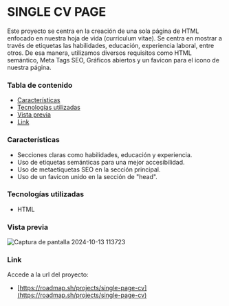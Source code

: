 # SINGLE CV PAGE

Este proyecto se centra en la creación de una sola página de HTML enfocado en nuestra hoja de vida (curriculum vitae). Se centra en mostrar a través de etiquetas las habilidades, educación, experiencia laboral, entre otros. De esa manera, utilizamos diversos requisitos como HTML semántico, Meta Tags SEO, Gráficos abiertos y un favicon para el icono de nuestra página.

### Tabla de contenido
- [Características](#Caracteristicas)
- [Tecnologías utilizadas](#Tecnologias-utilizadas)
- [Vista previa](#Vista-previa)
- [Link](#Link)


### Características
  - Secciones claras como habilidades, educación y experiencia.
  - Uso de etiquetas semánticas para una mejor accesibilidad.
  - Uso de metaetiquetas SEO en la sección principal.
  - Uso de un favicon unido en la sección de "head".

### Tecnologías utilizadas
  - HTML

### Vista previa

![Captura de pantalla 2024-10-13 113723](https://github.com/user-attachments/assets/72a9405e-c0da-4b22-9266-9ac879a8a600)

### Link  
Accede a la url del proyecto:
  - [https://roadmap.sh/projects/single-page-cv](https://roadmap.sh/projects/single-page-cv)
